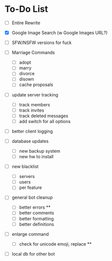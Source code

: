 # To-Do List

- [ ] Entire Rewrite

- [x] Google Image Search (w Google Images URL?)

- [ ] SFW/NSFW versions for fuck

- [ ] Marriage Commands
  - [ ] adopt
  - [ ] marry
  - [ ] divorce
  - [ ] disown
  - [ ] cache proposals

- [ ] update server tracking
  - [ ] track members
  - [ ] track invites
  - [ ] track deleted messages
  - [ ] add switch for all options

- [ ] better client logging

- [ ] database updates
  - [ ] new backup system
  - [ ] new hw to install

- [ ] new blacklist
  - [ ] servers
  - [ ] users
  - [ ] per feature

- [ ] general bot cleanup
  - [ ] better errors **
  - [ ] better comments
  - [ ] better formatting
  - [ ] better definitions

- [ ] enlarge command
  - [ ] check for unicode emoji, replace **

- [ ] local db for other bot